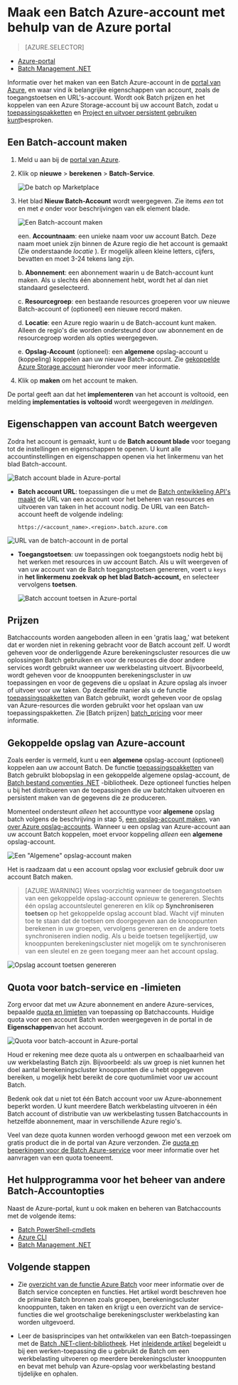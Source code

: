 <properties
    pageTitle="Maak een account Azure Batch | Microsoft Azure"
    description="Informatie over het maken van een Batch Azure-account in de portal van Azure grootschalige parallelle werkbelasting uitvoeren in de cloud"
    services="batch"
    documentationCenter=""
    authors="mmacy"
    manager="timlt"
    editor=""/>

<tags
    ms.service="batch"
    ms.workload="big-compute"
    ms.tgt_pltfrm="na"
    ms.devlang="na"
    ms.topic="get-started-article"
    ms.date="09/21/2016"
    ms.author="marsma"/>

# <a name="create-an-azure-batch-account-using-the-azure-portal"></a>Maak een Batch Azure-account met behulp van de Azure portal

> [AZURE.SELECTOR]
- [Azure-portal](batch-account-create-portal.md)
- [Batch Management .NET](batch-management-dotnet.md)

Informatie over het maken van een Batch Azure-account in de [portal van Azure][azure_portal], en waar vind ik belangrijke eigenschappen van account, zoals de toegangstoetsen en URL's-account. Wordt ook Batch prijzen en het koppelen van een Azure Storage-account bij uw account Batch, zodat u [toepassingspakketten](batch-application-packages.md) en [Project en uitvoer persistent gebruiken kunt](batch-task-output.md)besproken.

## <a name="create-a-batch-account"></a>Een Batch-account maken

1. Meld u aan bij de [portal van Azure][azure_portal].

2. Klik op **nieuwe** > **berekenen** > **Batch-Service**.

    ![De batch op Marketplace][marketplace_portal]

3. Het blad **Nieuw Batch-Account** wordt weergegeven. Zie items *een* tot en met *e* onder voor beschrijvingen van elk element blade.

    ![Een Batch-account maken][account_portal]

    een. **Accountnaam**: een unieke naam voor uw account Batch. Deze naam moet uniek zijn binnen de Azure regio die het account is gemaakt (Zie onderstaande *locatie* ). Er mogelijk alleen kleine letters, cijfers, bevatten en moet 3-24 tekens lang zijn.

    b. **Abonnement**: een abonnement waarin u de Batch-account kunt maken. Als u slechts één abonnement hebt, wordt het al dan niet standaard geselecteerd.

    c. **Resourcegroep**: een bestaande resources groeperen voor uw nieuwe Batch-account of (optioneel) een nieuwe record maken.

    d. **Locatie**: een Azure regio waarin u de Batch-account kunt maken. Alleen de regio's die worden ondersteund door uw abonnement en de resourcegroep worden als opties weergegeven.

    e. **Opslag-Account** (optioneel): een **algemene** opslag-account u (koppeling) koppelen aan uw nieuwe Batch-account. Zie [gekoppelde Azure Storage account](#linked-azure-storage-account) hieronder voor meer informatie.

4. Klik op **maken** om het account te maken.

  De portal geeft aan dat het **implementeren** van het account is voltooid, een melding **implementaties is voltooid** wordt weergegeven in *meldingen*.

## <a name="view-batch-account-properties"></a>Eigenschappen van account Batch weergeven

Zodra het account is gemaakt, kunt u de **Batch account blade** voor toegang tot de instellingen en eigenschappen te openen. U kunt alle accountinstellingen en eigenschappen openen via het linkermenu van het blad Batch-account.

![Batch account blade in Azure-portal][account_blade]

* **Batch account URL**: toepassingen die u met de [Batch ontwikkeling API's maakt](batch-technical-overview.md#batch-development-apis) de URL van een account voor het beheren van resources en uitvoeren van taken in het account nodig. De URL van een Batch-account heeft de volgende indeling:

    `https://<account_name>.<region>.batch.azure.com`

![URL van de batch-account in de portal][account_url]

* **Toegangstoetsen**: uw toepassingen ook toegangstoets nodig hebt bij het werken met resources in uw account Batch. Als u wilt weergeven of van uw account van de Batch toegangstoetsen genereren, voert u `keys` in **het linkermenu zoekvak op het blad Batch-account,** en selecteer vervolgens **toetsen**.

    ![Batch account toetsen in Azure-portal][account_keys]

## <a name="pricing"></a>Prijzen

Batchaccounts worden aangeboden alleen in een 'gratis laag,' wat betekent dat er worden niet in rekening gebracht voor de Batch account zelf. U wordt geheven voor de onderliggende Azure berekeningscluster resources die uw oplossingen Batch gebruiken en voor de resources die door andere services wordt gebruikt wanneer uw werkbelasting uitvoert. Bijvoorbeeld, wordt geheven voor de knooppunten berekeningscluster in uw toepassingen en voor de gegevens die u opslaat in Azure opslag als invoer of uitvoer voor uw taken. Op dezelfde manier als u de functie [toepassingspakketten](batch-application-packages.md) van Batch gebruikt, wordt geheven voor de opslag van Azure-resources die worden gebruikt voor het opslaan van uw toepassingspakketten. Zie [Batch prijzen] [ batch_pricing] voor meer informatie.

## <a name="linked-azure-storage-account"></a>Gekoppelde opslag van Azure-account

Zoals eerder is vermeld, kunt u een **algemene** opslag-account (optioneel) koppelen aan uw account Batch. De functie [toepassingspakketten](batch-application-packages.md) van Batch gebruikt blobopslag in een gekoppelde algemene opslag-account, de [Batch bestand conventies .NET](batch-task-output.md) -bibliotheek. Deze optioneel functies helpen u bij het distribueren van de toepassingen die uw batchtaken uitvoeren en persistent maken van de gegevens die ze produceren.

Momenteel ondersteunt *alleen* het accounttype voor **algemene** opslag batch volgens de beschrijving in stap 5, [een opslag-account maken](../storage/storage-create-storage-account.md#create-a-storage-account), van [over Azure opslag-accounts](../storage/storage-create-storage-account.md). Wanneer u een opslag van Azure-account aan uw account Batch koppelen, moet ervoor koppeling *alleen* een **algemene** opslag-account.

![Een "Algemene" opslag-account maken][storage_account]

Het is raadzaam dat u een account opslag voor exclusief gebruik door uw account Batch maken.

>[AZURE.WARNING] Wees voorzichtig wanneer de toegangstoetsen van een gekoppelde opslag-account opnieuw te genereren. Slechts één opslag accountsleutel genereren en klik op **Synchroniseren toetsen** op het gekoppelde opslag account blad. Wacht vijf minuten toe te staan dat de toetsen om doorgegeven aan de knooppunten berekenen in uw groepen, vervolgens genereren en de andere toets synchroniseren indien nodig. Als u beide toetsen tegelijkertijd, uw knooppunten berekeningscluster niet mogelijk om te synchroniseren van een sleutel en ze geen toegang meer aan het account opslag.

  ![Opslag account toetsen genereren][4]

## <a name="batch-service-quotas-and-limits"></a>Quota voor batch-service en -limieten

Zorg ervoor dat met uw Azure abonnement en andere Azure-services, bepaalde [quota en limieten](batch-quota-limit.md) van toepassing op Batchaccounts. Huidige quota voor een account Batch worden weergegeven in de portal in de **Eigenschappen**van het account.

![Quota voor batch-account in Azure-portal][quotas]

Houd er rekening mee deze quota als u ontwerpen en schaalbaarheid van uw werkbelasting Batch zijn. Bijvoorbeeld: als uw groep is niet kunnen het doel aantal berekeningscluster knooppunten die u hebt opgegeven bereiken, u mogelijk hebt bereikt de core quotumlimiet voor uw account Batch.

Bedenk ook dat u niet tot één Batch account voor uw Azure-abonnement beperkt worden. U kunt meerdere Batch werkbelasting uitvoeren in één Batch account of distributie van uw werkbelasting tussen Batchaccounts in hetzelfde abonnement, maar in verschillende Azure regio's.

Veel van deze quota kunnen worden verhoogd gewoon met een verzoek om gratis product die in de portal van Azure verzonden. Zie [quota en beperkingen voor de Batch Azure-service](batch-quota-limit.md) voor meer informatie over het aanvragen van een quota toeneemt.

## <a name="other-batch-account-management-options"></a>Het hulpprogramma voor het beheer van andere Batch-Accountopties

Naast de Azure-portal, kunt u ook maken en beheren van Batchaccounts met de volgende items:

* [Batch PowerShell-cmdlets](batch-powershell-cmdlets-get-started.md)
* [Azure CLI](../xplat-cli-install.md)
* [Batch Management .NET](batch-management-dotnet.md)

## <a name="next-steps"></a>Volgende stappen

* Zie [overzicht van de functie Azure Batch](batch-api-basics.md) voor meer informatie over de Batch service concepten en functies. Het artikel wordt beschreven hoe de primaire Batch bronnen zoals groepen, berekeningscluster knooppunten, taken en taken en krijgt u een overzicht van de service-functies die wel grootschalige berekeningscluster werkbelasting kan worden uitgevoerd.

* Leer de basisprincipes van het ontwikkelen van een Batch-toepassingen met de [Batch .NET-client-bibliotheek](batch-dotnet-get-started.md). Het [inleidende artikel](batch-dotnet-get-started.md) begeleidt u bij een werken-toepassing die u gebruikt de Batch om een werkbelasting uitvoeren op meerdere berekeningscluster knooppunten en bevat met behulp van Azure-opslag voor werkbelasting bestand tijdelijke en ophalen.

[api_net]: https://msdn.microsoft.com/library/azure/mt348682.aspx
[api_rest]: https://msdn.microsoft.com/library/azure/Dn820158.aspx

[azure_portal]: https://portal.azure.com
[batch_pricing]: https://azure.microsoft.com/pricing/details/batch/

[4]: ./media/batch-account-create-portal/batch_acct_04.png "Opslag account toetsen genereren"
[marketplace_portal]: ./media/batch-account-create-portal/marketplace_batch.PNG
[account_blade]: ./media/batch-account-create-portal/batch_blade.png
[account_portal]: ./media/batch-account-create-portal/batch_acct_portal.png
[account_keys]: ./media/batch-account-create-portal/account_keys.PNG
[account_url]: ./media/batch-account-create-portal/account_url.png
[storage_account]: ./media/batch-account-create-portal/storage_account.png
[quotas]: ./media/batch-account-create-portal/quotas.png
